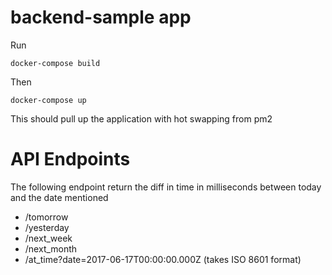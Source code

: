 # backend-sample app

Run 
```
docker-compose build
```
Then 
```
docker-compose up
```

This should pull up the application with hot swapping from pm2

# API Endpoints
The following endpoint return the diff in time in milliseconds between today and the date mentioned
- /tomorrow 
- /yesterday
- /next_week
- /next_month
- /at_time?date=2017-06-17T00:00:00.000Z (takes ISO 8601 format)
